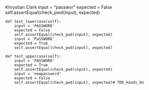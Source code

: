 Khrystian Clark
        input = "passwor"
        expected = False
        self.assertEqual(check_pwd(input), expected)

    def test_lowercase(self):
        input = 'PASSWORD'
        expected = False
        self.assertEqual(check_pwd(input), expected)
        input = 'PaSSWORD'
        expected = True
        self.assertEqual(check_pwd(input), expected)

    def test_uppercase(self):
        input = 'PASSWORD'
        expected = True
        self.assertEqual(check_pwd(input), expected)
        input = 'newpassword'
        expected = False
        self.assertEqual(check_pwd(input), expected)# TDD_Hands_On
